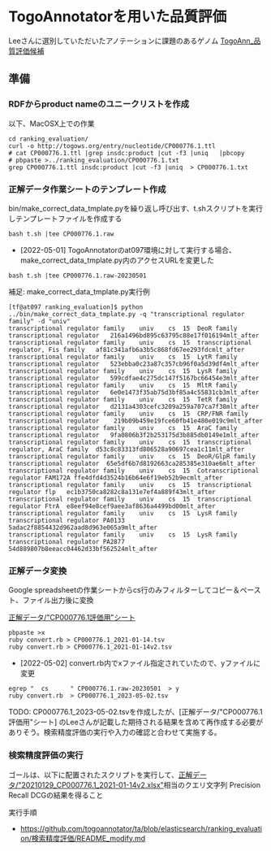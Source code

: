 # TogoAnnotatorを用いた品質評価

Leeさんに選別していただいたアノテーションに課題のあるゲノム
[TogoAnn_品質評価候補](https://docs.google.com/spreadsheets/d/1fJqROTFscUT9W6fQGgbUJ98foM3aB1miwxT1-zA1xPo/edit?ts=5f6d39f3#gid=926990198)

## 準備

### RDFからproduct nameのユニークリストを作成

以下、MacOSX上での作業
```
cd ranking_evaluation/
curl -o http://togows.org/entry/nucleotide/CP000776.1.ttl
# cat CP000776.1.ttl |grep insdc:product |cut -f3 |uniq   |pbcopy 
# pbpaste >../ranking_evaluation/CP000776.1.txt
grep CP000776.1.ttl insdc:product |cut -f3 |uniq  > CP000776.1.txt
```

### 正解データ作業シートのテンプレート作成

bin/make_correct_data_tmplate.pyを繰り返し呼び出す、t.shスクリプトを実行しテンプレートファイルを作成する


```
bash t.sh |tee CP000776.1.raw
```

* [2022-05-01] TogoAnnotatorのat097環境に対して実行する場合、make_correct_data_tmplate.py内のアクセスURLを変更した

```
bash t.sh |tee CP000776.1.raw-20230501
```

補足: make_correct_data_tmplate.py実行例

```
[tf@at097 ranking_evaluation]$ python ../bin/make_correct_data_tmplate.py -q "transcriptional regulator family" -d "univ"
transcriptional regulator family	univ	cs	15	DeoR family transcriptional regulator	216a1496bd895c63795c88e17f016194mlt_after	
transcriptional regulator family	univ	cs	15	transcriptional regulator, Fis family	af81c341afb6a3b5c868fd67ee293fdcmlt_after	
transcriptional regulator family	univ	cs	15	LytR family transcriptional regulator	523ebba0c23a87c357cb96f0a5d39df4mlt_after	
transcriptional regulator family	univ	cs	15	LysR family transcriptional regulator	599cdfae4c275dc147f5167bc66454e3mlt_after	
transcriptional regulator family	univ	cs	15	MltR family transcriptional regulator	6e0e1473f35ab75d3bf85a4c55831cb3mlt_after	
transcriptional regulator family	univ	cs	15	TetR family transcriptional regulator	d2131a4303cefc3209a259a707ca7f38mlt_after	
transcriptional regulator family	univ	cs	15	CRP/FNR family transcriptional regulator	219b09b459e19fce60fb41e480e019c9mlt_after	
transcriptional regulator family	univ	cs	15	AraC family transcriptional regulator	9fa0806b3f2b253175d3b885db0149e1mlt_after	
transcriptional regulator family	univ	cs	15	transcriptional regulator, AraC family	d53c8c83313fd806528a90697cea1c11mlt_after	
transcriptional regulator family	univ	cs	15	DeoR/GlpR family transcriptional regulator	65e5df6b7d8192663ca285385e310ae6mlt_after	
transcriptional regulator family	univ	cs	15	Cotranscriptional regulator FAM172A	ffe4dfd4d3524b16b64e6f19eb52b9ecmlt_after	
transcriptional regulator family	univ	cs	15	transcriptional regulator flp	ec1b3750ca8282c8a131e7ef4a889f43mlt_after	
transcriptional regulator family	univ	cs	15	transcriptional regulator FtrA	e8eef94e8cef9aee3af8636a4499bd00mlt_after	
transcriptional regulator family	univ	cs	15	LysR family transcriptional regulator PA0133	5adac2f8854432d962aad8d963e065a9mlt_after	
transcriptional regulator family	univ	cs	15	LysR family transcriptional regulator PA2877	54d889807b8eeacc04462d33bf562524mlt_after	
```

### 正解データ変換
Google spreadsheetの作業シートからcs行のみフィルターしてコピー＆ペースト、ファイル出力後に変換

[正解データ/"CP000776.1評価用"シート](https://docs.google.com/spreadsheets/d/1L7GPPxeBRCFoGc_Tjgolk95XO6XgdclEKEGMYdD8zFs/edit#gid=781252134)

```
pbpaste >x
ruby convert.rb > CP000776.1_2021-01-14.tsv
ruby convert.rb > CP000776.1_2021-01-14v2.tsv
```


* [2022-05-02] convert.rb内でxファイル指定されていたので、yファイルに変更

```
egrep "  cs      " CP000776.1.raw-20230501  > y
ruby convert.rb  > CP000776.1_2023-05-02.tsv
```

TODO: CP000776.1_2023-05-02.tsvを作成したが、[正解データ/"CP000776.1評価用"シート] のLeeさんが記載した期待される結果を含めて再作成する必要がありそう。検索精度評価の実行や入力の確認と合わせて実施する。

### 検索精度評価の実行

ゴールは、以下に配置されたスクリプトを実行して、[正解データ/"20210129_CP000776.1_2021-01-14v2.xlsx"](https://docs.google.com/spreadsheets/d/1L7GPPxeBRCFoGc_Tjgolk95XO6XgdclEKEGMYdD8zFs/edit#gid=1002851630&fvid=1670323391)相当のクエリ文字列	Precision	Recall	DCGの結果を得ること

実行手順
* https://github.com/togoannotator/ta/blob/elasticsearch/ranking_evaluation/検索精度評価/README_modify.md


